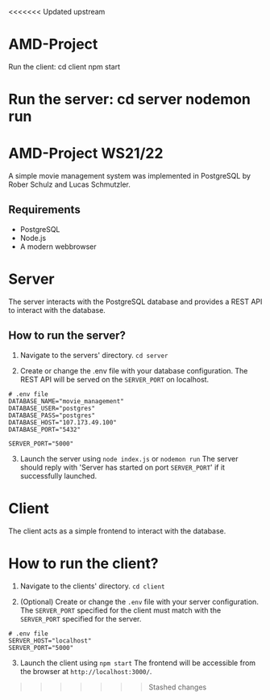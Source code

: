 <<<<<<< Updated upstream
# AMD-Project
 
Run the client:
cd client
npm start

Run the server:
cd server
nodemon run
=======
# AMD-Project WS21/22
A simple movie management system was implemented in PostgreSQL by Rober Schulz and Lucas Schmutzler.

## Requirements
- PostgreSQL
- Node.js
- A modern webbrowser

# Server
The server interacts with the PostgreSQL database and provides a REST API to interact with the database.

## How to run the server?

1. Navigate to the servers' directory.
`cd server`

2. Create or change the .env file with your database configuration.
The REST API will be served on the `SERVER_PORT` on localhost.

```
# .env file
DATABASE_NAME="movie_management"
DATABASE_USER="postgres"
DATABASE_PASS="postgres"
DATABASE_HOST="107.173.49.100"
DATABASE_PORT="5432"

SERVER_PORT="5000"
```

3. Launch the server using `node index.js` or `nodemon run`
The server should reply with 'Server has started on port `SERVER_PORT`' if it successfully launched.

# Client
The client acts as a simple frontend to interact with the database.

# How to run the client?
1. Navigate to the clients' directory.
`cd client`

2. (Optional) Create or change the `.env` file with your server configuration.
The `SERVER_PORT` specified for the client must match with the `SERVER_PORT` specified for the server.

```
# .env file
SERVER_HOST="localhost"
SERVER_PORT="5000"
```

3. Launch the client using `npm start`
The frontend will be accessible from the browser at `http://localhost:3000/`.
>>>>>>> Stashed changes
